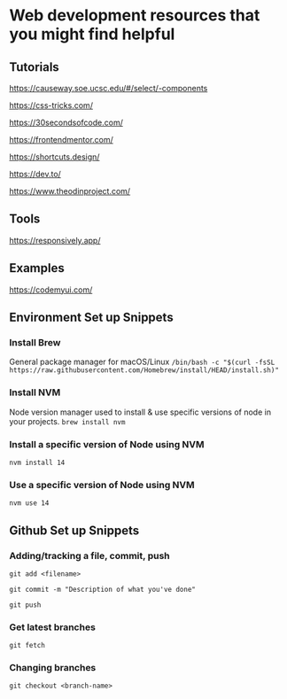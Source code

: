 # Web development resources that you might find helpful

## Tutorials
https://causeway.soe.ucsc.edu/#/select/-components

https://css-tricks.com/

https://30secondsofcode.com/

https://frontendmentor.com/

https://shortcuts.design/

https://dev.to/

https://www.theodinproject.com/

## Tools
https://responsively.app/

## Examples
https://codemyui.com/

## Environment Set up Snippets
### Install Brew
General package manager for macOS/Linux
```/bin/bash -c "$(curl -fsSL https://raw.githubusercontent.com/Homebrew/install/HEAD/install.sh)"```

### Install NVM
Node version manager used to install & use specific versions of node in your projects.
```brew install nvm```

### Install a specific version of Node using NVM
```nvm install 14```

### Use a specific version of Node using NVM
```nvm use 14```

## Github Set up Snippets
### Adding/tracking a file, commit, push
```git add <filename>```

```git commit -m "Description of what you've done"```

```git push```

### Get latest branches
```git fetch```

### Changing branches
```git checkout <branch-name>```
